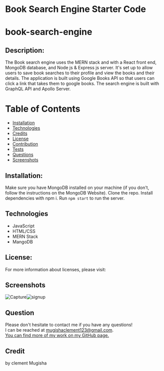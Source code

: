 # Book Search Engine Starter Code
# book-search-engine

## Description:
The Book search engine uses the MERN stack and with a React front end, MongoDB database, and Node js & Express js server. It's set up to allow users to save book searches to their profile and view the books and their details. The application is built using Google Books API so that users can click a link that takes them to google books. The search engine is built with GraphQL API and Apollo Server.

  # Table of Contents

  - [Installation](#installation)
  - [Technologies](#technologies)
  - [Credits](#credits)
  - [License](#license)
  - [Contribution](#contributing)
  - [Tests](#tests)
  - [Questions](#questions)
  - [Screenshots](#screenshots)

  ## Installation:

   Make sure you have MongoDB installed on your machine (if you don't, follow the instructions on the MongoDB Website). Clone the repo. Install dependencies with npm i. Run ```npm start``` to run the server. 



## Technologies
  - JavaScript
  - HTML/CSS
  - MERN Stack
  - MangoDB

  ## License:

  For more information about licenses, please visit:



  ## Screenshots
  ![Capture](https://user-images.githubusercontent.com/68020747/103809496-96ddd880-5027-11eb-97a7-e0b54e0cdfce.PNG)![signup](https://user-images.githubusercontent.com/68020747/103809507-9b09f600-5027-11eb-9907-ea1bfbd4055a.PNG)

## Question
  Please don't hesitate to contact me if you have any questions! <br>
  I can be reached at mugishaclement123@gmail.com.<br>
  [You can find more of my work on my GitHub page.](https://github.com/Mugishacle)
  ## Credit 
   by clement Mugisha
  
